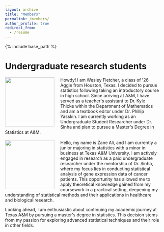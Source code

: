 ```yaml
---
layout: archive
title: "Members"
permalink: /members/
author_profile: true
redirect_from:
  - /resume
---
```


{% include base_path %}

**Undergraduate research students**
=====

<img src="http://samiransinha.github.io/images/students/Wesley_picture2024.jpg" align="left" width="160px" style="margin-right: 20px;"/>
Howdy! I am Wesley Fletcher, a class of '26 Aggie from Houston, Texas. I decided to pursue statistics following taking an introductory course in high school. Since arriving at A&M, I have served as a teacher's assistant to Dr. Kyle Thicke within the Department of Mathematics and am a textbook editor under Dr. Phillip Yasskin. I am currently working as an Undergraduate Student Researcher under Dr. Sinha and plan to pursue a Master's Degree in Statistics at A&M.
<br>

<br clear="left"/>

<img src="http://samiransinha.github.io/images/students/ZaneAli2024.jpg" align="left" width="160px" style="margin-right: 20px;"/>
Hello, my name is Zane Ali, and I am currently a junior majoring in statistics with a minor in business at Texas A&M University. I am actively engaged in research as a paid undergraduate researcher under the mentorship of Dr. Sinha, where my focus lies in conducting statistical analysis of gene expression data of cancer patients. This opportunity has allowed me to apply theoretical knowledge gained from my coursework in a practical setting, deepening my understanding of statistical methods and their applications in healthcare and biological research.

Looking ahead, I am enthusiastic about continuing my academic journey at Texas A&M by pursuing a master's degree in statistics. This decision stems from my passion for exploring advanced statistical techniques and their role in other fields. 
<br>

<br clear="left"/>
<!--<a href="http://samiransinha.github.io/images/students/Wesley_picture.jpg">Wesley Fletcher</a>.-->
